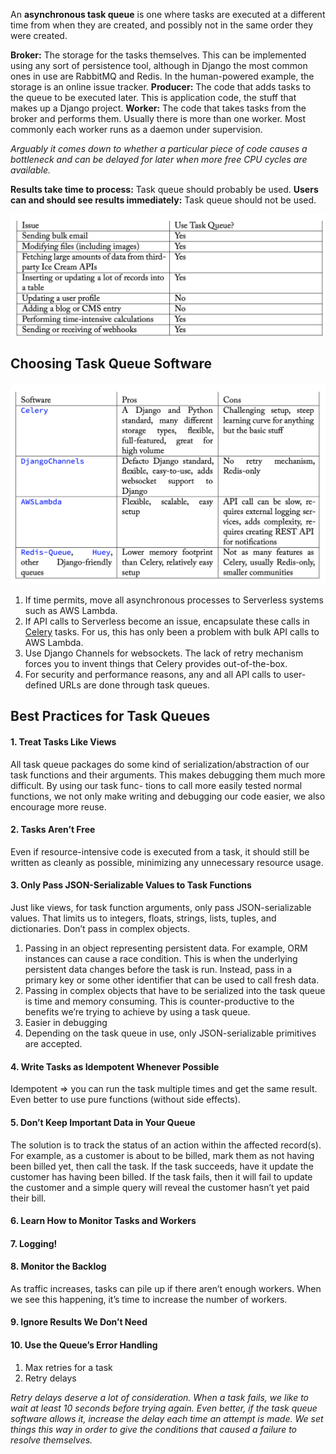 An **asynchronous task queue** is one where tasks are executed at a different time from when they are created, and possibly not in the same order they were created. 

**Broker:** The storage for the tasks themselves. This can be implemented using any sort of persistence tool, although in Django the most common ones in use are RabbitMQ and Redis. In the human-powered example, the storage is an online issue tracker.
**Producer:** The code that adds tasks to the queue to be executed later. This is application code, the stuff that makes up a Django project.
**Worker:** The code that takes tasks from the broker and performs them. Usually there is more than one worker. Most commonly each worker runs as a daemon under supervision.

*Arguably it comes down to whether a particular piece of code causes a bottleneck and can be delayed for later when more free CPU cycles are available.*

**Results take time to process:** Task queue should probably be used.
**Users can and should see results immediately:** Task queue should not be used.

![Pasted image 20231203220348](../../../_Attachments/Pasted%20image%2020231203220348.png)

## Choosing Task Queue Software

![Pasted image 20231203220439](../../../_Attachments/Pasted%20image%2020231203220439.png)

1. If time permits, move all asynchronous processes to Serverless systems such as AWS Lambda.
2. If API calls to Serverless become an issue, encapsulate these calls in [Celery](../../2.%20Architecture/2.%20Components/Delayed%20Tasks/Celery.md) tasks. For us, this has only been a problem with bulk API calls to AWS Lambda.
3. Use Django Channels for websockets. The lack of retry mechanism forces you to invent things that Celery provides out-of-the-box.
4. For security and performance reasons, any and all API calls to user-defined URLs are done through task queues.

## Best Practices for Task Queues

#### 1. Treat Tasks Like Views

All task queue packages do some kind of serialization/abstraction of our task functions and their arguments. This makes debugging them much more difficult. By using our task func- tions to call more easily tested normal functions, we not only make writing and debugging our code easier, we also encourage more reuse.
#### 2. Tasks Aren’t Free

Even if resource-intensive code is executed from a task, it should still be written as cleanly as possible, minimizing any unnecessary resource usage.

#### 3. Only Pass JSON-Serializable Values to Task Functions

Just like views, for task function arguments, only pass JSON-serializable values. That limits us to integers, floats, strings, lists, tuples, and dictionaries. Don’t pass in complex objects.
1. Passing in an object representing persistent data. For example, ORM instances can cause a race condition. This is when the underlying persistent data changes before the task is run. Instead, pass in a primary key or some other identifier that can be used to call fresh data.
2. Passing in complex objects that have to be serialized into the task queue is time and memory consuming. This is counter-productive to the benefits we’re trying to achieve by using a task queue.
3. Easier in debugging
4. Depending on the task queue in use, only JSON-serializable primitives are accepted.

#### 4. Write Tasks as Idempotent Whenever Possible

Idempotent => you can run the task multiple times and get the same result. Even better to use pure functions (without side effects).

#### 5. Don’t Keep Important Data in Your Queue

The solution is to track the status of an action within the affected record(s). For example, as a customer is about to be billed, mark them as not having been billed yet, then call the task. If the task succeeds, have it update the customer has having been billed. If the task fails, then it will fail to update the customer and a simple query will reveal the customer hasn’t yet paid their bill.

#### 6. Learn How to Monitor Tasks and Workers

#### 7. Logging!

#### 8. Monitor the Backlog

As traffic increases, tasks can pile up if there aren’t enough workers. When we see this happening, it’s time to increase the number of workers.

#### 9. Ignore Results We Don’t Need

#### 10. Use the Queue’s Error Handling

1. Max retries for a task
2. Retry delays

*Retry delays deserve a lot of consideration. When a task fails, we like to wait at least 10 seconds before trying again. Even better, if the task queue software allows it, increase the delay each time an attempt is made. We set things this way in order to give the conditions that caused a failure to resolve themselves.*



